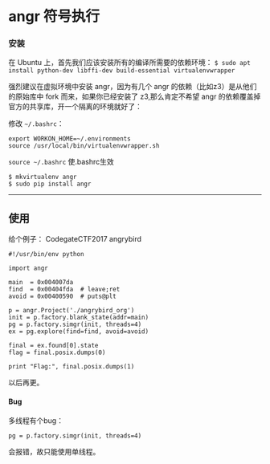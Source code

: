 # angr 符号执行 #

### 安装 ###

在 Ubuntu 上，首先我们应该安装所有的编译所需要的依赖环境：
`$ sudo apt install python-dev libffi-dev build-essential virtualenvwrapper`

强烈建议在虚拟环境中安装 angr，因为有几个 angr 的依赖（比如z3）是从他们的原始库中 fork 而来，如果你已经安装了 z3,那么肯定不希望 angr 的依赖覆盖掉官方的共享库，开一个隔离的环境就好了：

修改 `~/.bashrc`：

    export WORKON_HOME=~/.environments
	source /usr/local/bin/virtualenvwrapper.sh


`source ~/.bashrc` 使.bashrc生效

	$ mkvirtualenv angr
	$ sudo pip install angr

----------

## 使用 ##

给个例子：
 CodegateCTF2017 angrybird
	
	#!/usr/bin/env python

	import angr
	
	main  = 0x004007da
	find  = 0x00404fda  # leave;ret
	avoid = 0x00400590  # puts@plt
	
	p = angr.Project('./angrybird_org')
	init = p.factory.blank_state(addr=main)
	pg = p.factory.simgr(init, threads=4)
	ex = pg.explore(find=find, avoid=avoid)
	
	final = ex.found[0].state
	flag = final.posix.dumps(0)
	
	print "Flag:", final.posix.dumps(1)


以后再更。

#### Bug ####

多线程有个bug：

    pg = p.factory.simgr(init, threads=4)
    
会报错，故只能使用单线程。